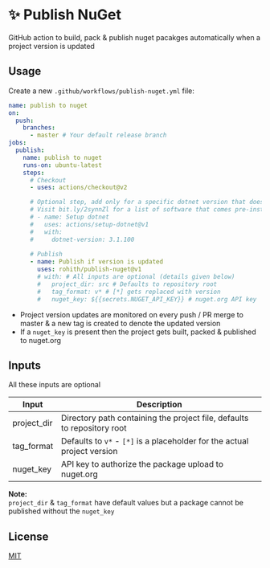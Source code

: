 # ✨ Publish NuGet
GitHub action to build, pack & publish nuget pacakges automatically when a project version is updated

## Usage
Create a new `.github/workflows/publish-nuget.yml` file:

```yaml
name: publish to nuget
on:
  push:
    branches:
      - master # Your default release branch
jobs:
  publish:
    name: publish to nuget
    runs-on: ubuntu-latest
    steps:
      # Checkout
      - uses: actions/checkout@v2

      # Optional step, add only for a specific dotnet version that doesn't come with ubuntu-latest / windows-latest
      # Visit bit.ly/2synnZl for a list of software that comes pre-installed with ubuntu-latest / windows-latest
      # - name: Setup dotnet
      #   uses: actions/setup-dotnet@v1
      #   with:
      #     dotnet-version: 3.1.100
      
      # Publish
      - name: Publish if version is updated
        uses: rohith/publish-nuget@v1
        # with: # All inputs are optional (details given below)
        #   project_dir: src # Defaults to repository root
        #   tag_format: v* # [*] gets replaced with version
        #   nuget_key: ${{secrets.NUGET_API_KEY}} # nuget.org API key
```

- Project version updates are monitored on every push / PR merge to master & a new tag is created to denote the updated version
- If a `nuget_key` is present then the project gets built, packed & published to nuget.org

## Inputs
All these inputs are optional

Input | Description
--- | ---
project_dir | Directory path containing the project file, defaults to repository root
tag_format | Defaults to `v*` - `[*]` is a placeholder for the actual project version
nuget_key | API key to authorize the package upload to nuget.org

**Note:**  
`project_dir` & `tag_format` have default values but a package cannot be published without the `nuget_key`

## License
[MIT](LICENSE)